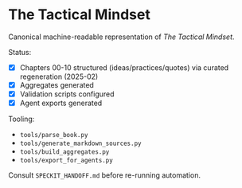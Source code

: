 # The Tactical Mindset

Canonical machine-readable representation of *The Tactical Mindset*.

Status:
- [x] Chapters 00-10 structured (ideas/practices/quotes) via curated regeneration (2025-02)
- [x] Aggregates generated
- [x] Validation scripts configured
- [x] Agent exports generated

Tooling:
- `tools/parse_book.py`
- `tools/generate_markdown_sources.py`
- `tools/build_aggregates.py`
- `tools/export_for_agents.py`

Consult `SPECKIT_HANDOFF.md` before re-running automation.
